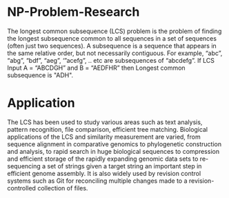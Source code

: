 # NP-Problem-Research
The longest common subsequence (LCS) problem is the problem of finding the longest subsequence common to all sequences in a set of sequences (often just two sequences). A subsequence is a sequence that appears in the same relative order, but not necessarily contiguous. For example, “abc”, “abg”, “bdf”, “aeg”, ‘”acefg”, .. etc are subsequences of “abcdefg”. If LCS Input A = “ABCDGH” and B = “AEDFHR” then Longest common subsequence is "ADH".

# Application
The LCS has been used to study various areas such as text analysis, pattern recognition, file comparison, efficient tree matching. Biological applications of the LCS and similarity measurement are varied, from sequence alignment in comparative genomics to phylogenetic construction and analysis, to rapid search in huge biological sequences to compression and efficient storage of the rapidly expanding genomic data sets to re-sequencing a set of strings given a target string an important step in efficient genome assembly. It is also widely used by revision control systems such as Git for reconciling multiple changes made to a revision-controlled collection of files.
